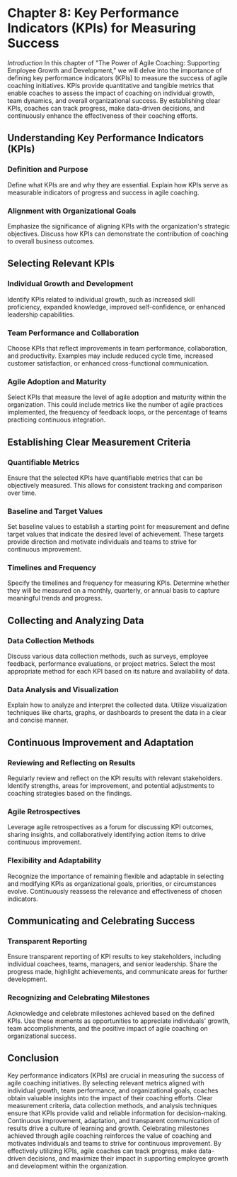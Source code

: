 Chapter 8: Key Performance Indicators (KPIs) for Measuring Success
==================================================================

*Introduction* In this chapter of "The Power of Agile Coaching: Supporting Employee Growth and Development," we will delve into the importance of defining key performance indicators (KPIs) to measure the success of agile coaching initiatives. KPIs provide quantitative and tangible metrics that enable coaches to assess the impact of coaching on individual growth, team dynamics, and overall organizational success. By establishing clear KPIs, coaches can track progress, make data-driven decisions, and continuously enhance the effectiveness of their coaching efforts.

Understanding Key Performance Indicators (KPIs)
-----------------------------------------------

### Definition and Purpose

Define what KPIs are and why they are essential. Explain how KPIs serve as measurable indicators of progress and success in agile coaching.

### Alignment with Organizational Goals

Emphasize the significance of aligning KPIs with the organization's strategic objectives. Discuss how KPIs can demonstrate the contribution of coaching to overall business outcomes.

Selecting Relevant KPIs
-----------------------

### Individual Growth and Development

Identify KPIs related to individual growth, such as increased skill proficiency, expanded knowledge, improved self-confidence, or enhanced leadership capabilities.

### Team Performance and Collaboration

Choose KPIs that reflect improvements in team performance, collaboration, and productivity. Examples may include reduced cycle time, increased customer satisfaction, or enhanced cross-functional communication.

### Agile Adoption and Maturity

Select KPIs that measure the level of agile adoption and maturity within the organization. This could include metrics like the number of agile practices implemented, the frequency of feedback loops, or the percentage of teams practicing continuous integration.

Establishing Clear Measurement Criteria
---------------------------------------

### Quantifiable Metrics

Ensure that the selected KPIs have quantifiable metrics that can be objectively measured. This allows for consistent tracking and comparison over time.

### Baseline and Target Values

Set baseline values to establish a starting point for measurement and define target values that indicate the desired level of achievement. These targets provide direction and motivate individuals and teams to strive for continuous improvement.

### Timelines and Frequency

Specify the timelines and frequency for measuring KPIs. Determine whether they will be measured on a monthly, quarterly, or annual basis to capture meaningful trends and progress.

Collecting and Analyzing Data
-----------------------------

### Data Collection Methods

Discuss various data collection methods, such as surveys, employee feedback, performance evaluations, or project metrics. Select the most appropriate method for each KPI based on its nature and availability of data.

### Data Analysis and Visualization

Explain how to analyze and interpret the collected data. Utilize visualization techniques like charts, graphs, or dashboards to present the data in a clear and concise manner.

Continuous Improvement and Adaptation
-------------------------------------

### Reviewing and Reflecting on Results

Regularly review and reflect on the KPI results with relevant stakeholders. Identify strengths, areas for improvement, and potential adjustments to coaching strategies based on the findings.

### Agile Retrospectives

Leverage agile retrospectives as a forum for discussing KPI outcomes, sharing insights, and collaboratively identifying action items to drive continuous improvement.

### Flexibility and Adaptability

Recognize the importance of remaining flexible and adaptable in selecting and modifying KPIs as organizational goals, priorities, or circumstances evolve. Continuously reassess the relevance and effectiveness of chosen indicators.

Communicating and Celebrating Success
-------------------------------------

### Transparent Reporting

Ensure transparent reporting of KPI results to key stakeholders, including individual coachees, teams, managers, and senior leadership. Share the progress made, highlight achievements, and communicate areas for further development.

### Recognizing and Celebrating Milestones

Acknowledge and celebrate milestones achieved based on the defined KPIs. Use these moments as opportunities to appreciate individuals' growth, team accomplishments, and the positive impact of agile coaching on organizational success.

Conclusion
----------

Key performance indicators (KPIs) are crucial in measuring the success of agile coaching initiatives. By selecting relevant metrics aligned with individual growth, team performance, and organizational goals, coaches obtain valuable insights into the impact of their coaching efforts. Clear measurement criteria, data collection methods, and analysis techniques ensure that KPIs provide valid and reliable information for decision-making. Continuous improvement, adaptation, and transparent communication of results drive a culture of learning and growth. Celebrating milestones achieved through agile coaching reinforces the value of coaching and motivates individuals and teams to strive for continuous improvement. By effectively utilizing KPIs, agile coaches can track progress, make data-driven decisions, and maximize their impact in supporting employee growth and development within the organization.
